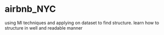 # airbnb_NYC
using Ml techniques and applying on dataset to find structure. learn how to structure in well and readable manner 
